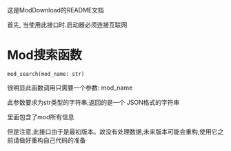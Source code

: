 这是ModDownload的README文档

首先, 当使用此接口时.启动器必须连接互联网

# Mod搜索函数

	mod_search(mod_name: str)

很明显此函数调用只需要一个参数: mod_name

此参数要求为str类型的字符串,返回的是一个 JSON格式的字符串

里面包含了mod所有信息

但是注意,此接口由于是最初版本。故没有处理数据,未来版本可能会重构,使用它之前请做好重构自己代码的准备

